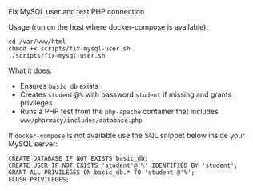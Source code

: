 Fix MySQL user and test PHP connection

Usage (run on the host where docker-compose is available):

```
cd /var/www/html
chmod +x scripts/fix-mysql-user.sh
./scripts/fix-mysql-user.sh
```

What it does:
- Ensures `basic_db` exists
- Creates `student`@`%` with password `student` if missing and grants privileges
- Runs a PHP test from the `php-apache` container that includes `www/pharmacy/includes/database.php`

If `docker-compose` is not available use the SQL snippet below inside your MySQL server:

```
CREATE DATABASE IF NOT EXISTS basic_db;
CREATE USER IF NOT EXISTS 'student'@'%' IDENTIFIED BY 'student';
GRANT ALL PRIVILEGES ON basic_db.* TO 'student'@'%';
FLUSH PRIVILEGES;
```
